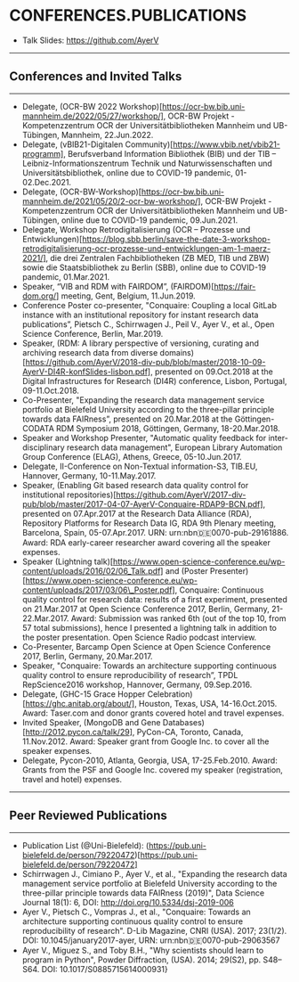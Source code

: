 # CONFERENCES.PUBLICATIONS
* Talk Slides: https://github.com/AyerV

----------------------
## Conferences and Invited Talks
----------------------

* Delegate, (OCR-BW 2022 Workshop)[https://ocr-bw.bib.uni-mannheim.de/2022/05/27/workshop/], OCR-BW Projekt - Kompetenzzentrum OCR der Universitätbibliotheken Mannheim und UB-Tübingen, Mannheim, 22.Jun.2022.
* Delegate, (vBIB21-Digitalen Community)[https://www.vbib.net/vbib21-programm], Berufsverband Information Bibliothek (BIB) und der TIB – Leibniz-Informationszentrum Technik und Naturwissenschaften und Universitätsbibliothek, online due to COVID-19 pandemic, 01-02.Dec.2021.
* Delegate, (OCR-BW-Workshop)[https://ocr-bw.bib.uni-mannheim.de/2021/05/20/2-ocr-bw-workshop/], OCR-BW Projekt - Kompetenzzentrum OCR der Universitätbibliotheken Mannheim und UB-Tübingen, online due to COVID-19 pandemic, 09.Jun.2021.
* Delegate, Workshop Retrodigitalisierung (OCR – Prozesse und Entwicklungen)[https://blog.sbb.berlin/save-the-date-3-workshop-retrodigitalisierung-ocr-prozesse-und-entwicklungen-am-1-maerz-2021/], die drei Zentralen Fachbibliotheken (ZB MED, TIB und ZBW) sowie die Staatsbibliothek zu Berlin (SBB), online due to COVID-19 pandemic, 01.Mar.2021.
* Speaker, “VIB and RDM with FAIRDOM”, (FAIRDOM)[https://fair-dom.org/] meeting, Gent, Belgium, 11.Jun.2019.
* Conference Poster co-presenter, "Conquaire: Coupling a local GitLab instance with an institutional repository for instant research data publications”, Pietsch C., Schirrwagen J., Peil V., Ayer V., et al., Open Science Conference, Berlin, Mar.2019.
* Speaker, (RDM: A library perspective of versioning, curating and archiving research data from diverse domains)[https://github.com/AyerV/2018-div-pub/blob/master/2018-10-09-AyerV-DI4R-konfSlides-lisbon.pdf], presented on 09.Oct.2018 at the Digital Infrastructures for Research (DI4R) conference, Lisbon, Portugal, 09-11.Oct.2018.
* Co-Presenter, "Expanding the research data management service portfolio at Bielefeld University according to the three-pillar principle towards data FAIRness”, presented on 20.Mar.2018 at the Göttingen-CODATA RDM Symposium 2018, Göttingen, Germany, 18-20.Mar.2018.
* Speaker and Workshop Presenter, "Automatic quality feedback for inter-disciplinary research data management", European Library Automation Group Conference (ELAG), Athens, Greece, 05-10.Jun.2017.
* Delegate, II-Conference on Non-Textual information-S3, TIB.EU, Hannover, Germany, 10-11.May.2017.
* Speaker, (Enabling Git based research data quality control for institutional repositories)[https://github.com/AyerV/2017-div-pub/blob/master/2017-04-07-AyerV-Conquaire-RDAP9-BCN.pdf], presented on 07.Apr.2017 at the Research Data Alliance (RDA), Repository Platforms for Research Data IG, RDA 9th Plenary meeting, Barcelona, Spain, 05-07.Apr.2017. URN: urn:nbn:de:0070-pub-29161886. Award: RDA early-career researcher award covering all the speaker expenses.
* Speaker (Lightning talk)[https://www.open-science-conference.eu/wp-content/uploads/2016/02/06_Talk.pdf] and (Poster Presenter)[https://www.open-science-conference.eu/wp-content/uploads/2017/03/06\_Poster.pdf], Conquaire: Continuous quality control for research data: results of a first experiment, presented on 21.Mar.2017 at Open Science Conference 2017, Berlin, Germany, 21-22.Mar.2017. Award: Submission was ranked 6th (out of the top 10, from 57 total submissions), hence I presented a lightning talk in addition to the poster presentation. Open Science Radio podcast interview.
* Co-Presenter, Barcamp Open Science at Open Science Conference 2017, Berlin, Germany, 20.Mar.2017.
* Speaker, "Conquaire: Towards an architecture supporting continuous quality control to ensure reproducibility of research”, TPDL RepScience2016 workshop, Hannover, Germany, 09.Sep.2016.
* Delegate, (GHC-15 Grace Hopper Celebration)[https://ghc.anitab.org/about/], Houston, Texas, USA, 14-16.Oct.2015. Award: Taser.com and donor grants covered hotel and travel expenses.
* Invited Speaker, (MongoDB and Gene Databases)[http://2012.pycon.ca/talk/29], PyCon-CA, Toronto, Canada, 11.Nov.2012. Award: Speaker grant from Google Inc. to cover all the speaker expenses.
* Delegate, Pycon-2010, Atlanta, Georgia, USA, 17-25.Feb.2010. Award: Grants from the PSF and Google Inc. covered my speaker (registration, travel and hotel) expenses.

----------------------
## Peer Reviewed Publications
----------------------
* Publication List (@Uni-Bielefeld): (https://pub.uni-bielefeld.de/person/79220472)[https://pub.uni-bielefeld.de/person/79220472]
* Schirrwagen J., Cimiano P., Ayer V., et al., "Expanding the research data management service portfolio at Bielefeld University according to the three-pillar principle towards data FAIRness (2019)", Data Science Journal 18(1): 6, DOI: http://doi.org/10.5334/dsj-2019-006
* Ayer V., Pietsch C., Vompras J., et al., "Conquaire: Towards an architecture supporting continuous quality control to ensure reproducibility of research". D-Lib Magazine, CNRI (USA). 2017; 23(1/2). DOI: 10.1045/january2017-ayer, URN: urn:nbn:de:0070-pub-29063567
* Ayer V., Miguez S., and Toby B.H., "Why scientists should learn to program in Python", Powder Diffraction, (USA). 2014; 29(S2), pp. S48–S64. DOI: 10.1017/S0885715614000931}

